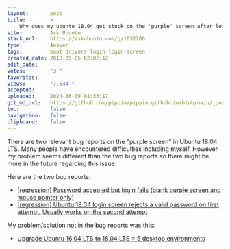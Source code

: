 ```yaml
---
layout:       post
title:        >
    Why does my ubuntu 18.04 get stuck on the 'purple' screen after logging in?
site:         Ask Ubuntu
stack_url:    https://askubuntu.com/q/1032200
type:         Answer
tags:         boot drivers login login-screen
created_date: 2018-05-05 02:02:12
edit_date:    
votes:        "3 "
favorites:    
views:        "7,544 "
accepted:     
uploaded:     2024-06-09 08:36:17
git_md_url:   https://github.com/pippim/pippim.github.io/blob/main/_posts/2018/2018-05-05-Why-does-my-ubuntu-18.04-get-stuck-on-the-_purple_-screen-after-logging-in_.md
toc:          false
navigation:   false
clipboard:    false
---
```


There are two relevant bug reports on the "purple screen" in Ubuntu 18.04 LTS. Many people have encountered difficulties including myself. However my problem seems different than the two bug reports so there might be more in the future regarding this issue.

Here are the two bug reports:

- [\[regression\] Password accepted but login fails (blank purple screen and mouse pointer only)][1]
- [ \[regression\] Ubuntu 18.04 login screen rejects a valid password on first attempt. Usually works on the second attempt][2]

My problem/solution not in the bug reports was this:

- [Upgrade Ubuntu 16.04 LTS to 18.04 LTS = 5 desktop environments][3]


  [1]: https://bugs.launchpad.net/ubuntu/+source/gdm3/+bug/1766137
  [2]: https://bugs.launchpad.net/ubuntu/+source/gnome-shell/+bug/1765261
  [3]: https://askubuntu.com/questions/1029748/upgrade-ubuntu-16-04-lts-to-18-04-lts-5-desktop-environments
